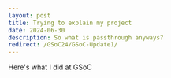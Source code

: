 ```yaml
---
layout: post
title: Trying to explain my project
date: 2024-06-30
description: So what is passthrough anyways?
redirect: /GSoC24/GSoC-Update1/
---
```

Here's what I did at GSoC

